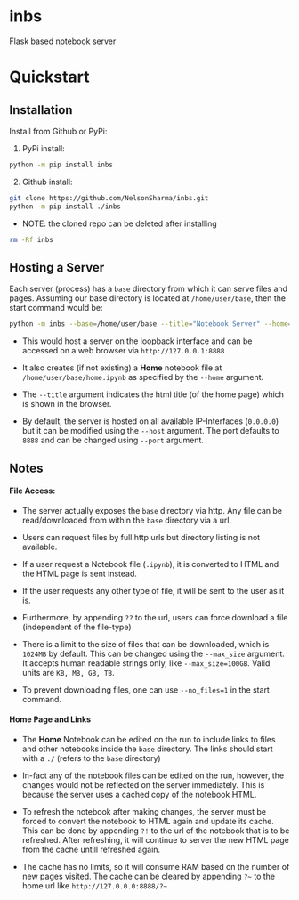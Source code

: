 # inbs
Flask based notebook server

# Quickstart

## Installation

Install from Github or PyPi:

1. PyPi install:
```bash
python -m pip install inbs
```

2. Github install:
```bash
git clone https://github.com/NelsonSharma/inbs.git
python -m pip install ./inbs
```
* NOTE: the cloned repo can be deleted after installing

```bash
rm -Rf inbs
```


## Hosting a Server

Each server (process) has a `base` directory from which it can serve files and pages. Assuming our base directory is located at `/home/user/base`, then the start command would be:

```bash
python -m inbs --base=/home/user/base --title="Notebook Server" --home=home --host=127.0.0.1 --port=8888
```

* This would host a server on the loopback interface and can be accessed on a web browser via `http://127.0.0.1:8888`

* It also creates (if not existing) a **Home** notebook file at `/home/user/base/home.ipynb`  as specified by the `--home` argument. 
* The `--title` argument indicates the html title (of the home page) which is shown in the browser. 
* By default, the server is hosted on all available IP-Interfaces (`0.0.0.0`) but it can be modified using the `--host` argument. The port defaults to `8888` and can be changed using `--port` argument.

## Notes

#### File Access:

* The server actually exposes the `base` directory via http. Any file can be read/downloaded from within the `base` directory via a url.

* Users can request files by full http urls but directory listing is not available.

* If a user request a Notebook file (`.ipynb`), it is converted to HTML and the HTML page is sent instead.

* If the user requests any other type of file, it will be sent to the user as it is.

* Furthermore, by appending `??` to the url, users can force download a file (independent of the file-type)

* There is a limit to the size of files that can be downloaded, which is `1024MB` by default. This can be changed using the `--max_size` argument. It accepts human readable strings only, like `--max_size=100GB`. Valid units are `KB, MB, GB, TB`.
* To prevent downloading files, one can use `--no_files=1` in the start command.

#### Home Page and Links

* The **Home** Notebook can be edited on the run to include links to files and other notebooks inside the `base` directory. The links should start with a `./` (refers to the `base` directory)

* In-fact any of the notebook files can be edited on the run, however, the changes would not be reflected on the server immediately. This is because the server uses a cached copy of the notebook HTML. 

* To refresh the notebook after making changes, the server must be forced to convert the notebook to HTML again and update its cache. This can be done by appending `?!` to the url of the notebook that is to be refreshed. After refreshing, it will continue to server the new HTML page from the cache untill refreshed again.

* The cache has no limits, so it will consume RAM based on the number of new pages visited. The cache can be cleared by appending `?~` to the home url like `http://127.0.0.0:8888/?~`
